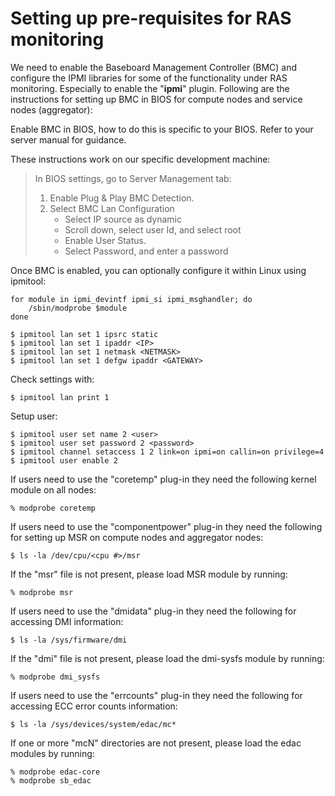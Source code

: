 # Setting up pre-requisites for RAS monitoring

We need to enable the Baseboard Management Controller (BMC) and configure the IPMI libraries for some of the functionality under RAS monitoring. Especially to enable the "**ipmi**" plugin. Following are the instructions for setting up BMC in BIOS for compute nodes and service nodes (aggregator):

Enable BMC in BIOS, how to do this is specific to your BIOS.  Refer to your server manual for guidance.

These instructions work on our specific development machine:
> In BIOS settings, go to Server Management tab:
> 1. Enable Plug & Play BMC Detection.
> 2. Select BMC Lan Configuration
>    * Select IP source as dynamic
>    * Scroll down, select user Id, and select root
>    * Enable User Status.
>    * Select Password, and enter a password

Once BMC is enabled, you can optionally configure it within Linux using ipmitool:
```
for module in ipmi_devintf ipmi_si ipmi_msghandler; do
    /sbin/modprobe $module
done

$ ipmitool lan set 1 ipsrc static
$ ipmitool lan set 1 ipaddr <IP>
$ ipmitool lan set 1 netmask <NETMASK>
$ ipmitool lan set 1 defgw ipaddr <GATEWAY>
```

Check settings with:

```
$ ipmitool lan print 1
```

Setup user:
```
$ ipmitool user set name 2 <user>
$ ipmitool user set password 2 <password>
$ ipmitool channel setaccess 1 2 link=on ipmi=on callin=on privilege=4
$ ipmitool user enable 2
```

If users need to use the "coretemp" plug-in they need the following kernel module on all nodes:

```
% modprobe coretemp
```

If users need to use the "componentpower" plug-in they need the following for setting up MSR on compute nodes and aggregator nodes:

```
$ ls -la /dev/cpu/<cpu #>/msr
```

If the "msr" file is not present, please load MSR module by running:

```
% modprobe msr
```

If users need to use the "dmidata" plug-in they need the following for accessing DMI information:

```
$ ls -la /sys/firmware/dmi
```

If the "dmi" file is not present, please load the dmi-sysfs module by running:
```
% modprobe dmi_sysfs
```

If users need to use the "errcounts" plug-in they need the following for accessing ECC error counts information:

```
$ ls -la /sys/devices/system/edac/mc*
```

If one or more "mcN" directories are not present, please load the edac modules by running:

```
% modprobe edac-core
% modprobe sb_edac
```
